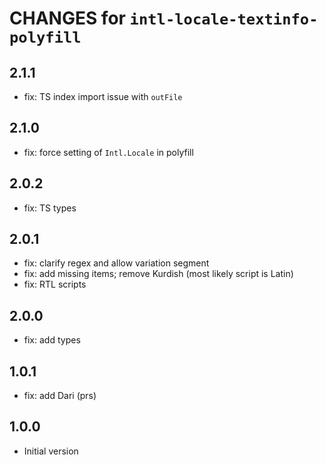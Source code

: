 # CHANGES for `intl-locale-textinfo-polyfill`

## 2.1.1

- fix: TS index import issue with `outFile`

## 2.1.0

- fix: force setting of `Intl.Locale` in polyfill

## 2.0.2

- fix: TS types

## 2.0.1

- fix: clarify regex and allow variation segment
- fix: add missing items; remove Kurdish (most likely script is Latin)
- fix: RTL scripts

## 2.0.0

- fix: add types

## 1.0.1

- fix: add Dari (prs)

## 1.0.0

- Initial version
